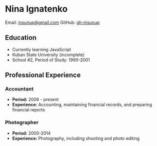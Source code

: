 # Nina Ignatenko

Email:
[insunup@gmail.com](mailto:insunup@gmail.com)
GitHub:
[gh-insunup](https://github.com/insunup)

## Education
- Currently learning JavaScript
- Kuban State University (incomplete)
- School #2, Period of Study: 1990-2001

## Professional Experience

### Accountant
- **Period:** 2006 - present
- **Experience:** Accounting, maintaining financial records, and preparing financial reports

### Photographer
- **Period:** 2000-2014
- **Experience:** Photography, including shooting and photo editing